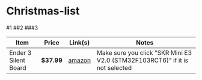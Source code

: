 # Christmas-list

#1
##2
###3

| Item | Price | Link(s) | Notes |
| --- | --- | --- | --- |
| Ender 3 Silent Board | **$37.99** | [amazon](https://www.amazon.com/BIGTREETECH-Upgrade-Control-TMC2209-Creality/dp/B0882QGFZR) | Make sure you click "SKR Mini E3 V2.0 (STM32F103RCT6)" if it is not selected |
